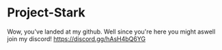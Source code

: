 # Project-Stark
Wow, you've landed at my github. Well since you're here you might aswell join my discord!
https://discord.gg/hAsH4bQ6YG
